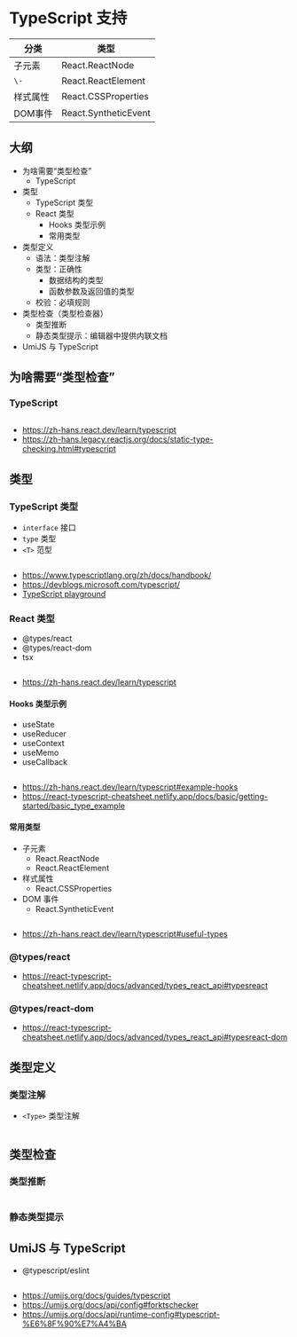 # TypeScript 支持

分类 | 类型
---|---
子元素 | React.ReactNode
`\-` | React.ReactElement
样式属性 | React.CSSProperties
DOM事件 | React.SyntheticEvent

## 大纲

- 为啥需要“类型检查”
  - TypeScript
- 类型
  - TypeScript 类型
  - React 类型
    - Hooks 类型示例
    - 常用类型
- 类型定义
  - 语法：类型注解
  - 类型：正确性
    - 数据结构的类型
    - 函数参数及返回值的类型
  - 校验：必填规则
- 类型检查（类型检查器）
  - 类型推断
  - 静态类型提示：编辑器中提供内联文档
- UmiJS 与 TypeScript

## 为啥需要“类型检查”

### TypeScript

```tsx

```

- https://zh-hans.react.dev/learn/typescript
- https://zh-hans.legacy.reactjs.org/docs/static-type-checking.html#typescript

## 类型

### TypeScript 类型

- `interface` 接口
- `type` 类型
- `<T>` 范型

```tsx

```

- https://www.typescriptlang.org/zh/docs/handbook/
- https://devblogs.microsoft.com/typescript/
- [TypeScript playground](https://www.typescriptlang.org/play?#code/JYWwDg9gTgLgBAJQKYEMDG8BmUIjgIilQ3wChSB6CxYmAOmXRgDkIATJOdNJMGAZzgwAFpxAR+8YADswAVwGkZMJFEzpOjDKw4AFHGEEBvUnDhphwADZsi0gFw0mDWjqQBuUgF9yaCNMlENzgAXjgACjADfkctFnYkfQhDAEpQgD44AB42YAA3dKMo5P46C2tbJGkvLIpcgt9-QLi3AEEwMFCItJDMrPTTbIQ3dKywdIB5aU4kKyQQKpha8drhhIGzLLWODbNs3b3s8YAxKBQAcwXpAThMaGWDvbH0gFloGbmrgQfBzYpd1YjQZbEYARkB6zMwO2SHSAAlZlYIBCdtCRkZpHIrFYahQYQD8UYYFA5EhcfjyGYqHAXnJAsIUHlOOUbHYhMIIHJzsI0Qk4P9SLUBuRqXEXEwAKKfRZcNA8PiCfxWACecAAUgBlAAacFm80W-CU11U6h4TgwUv11yShjgJjMLMqDnN9Dilq+nh8pD8AXgCHdMrCkWisVoAet0R6fXqhWKhjKllZVVxMcavpd4Zg7U6Qaj+2hmdG4zeRF10uu-Aeq0LBfLMEe-V+T2L7zLVu+FBWLdLeq+lc7DYFf39deFVOotMCACNOCh1dq219a+30uC8YWoZsRyuEdjkevR8uvoVMdjyTWt4WiSSydXD4NqZP4AymeZE072ZzuUeZQKheQgA)

### React 类型

- @types/react
- @types/react-dom
- tsx

```tsx

```

- https://zh-hans.react.dev/learn/typescript

#### Hooks 类型示例

- useState
- useReducer
- useContext
- useMemo
- useCallback

```tsx

```

- https://zh-hans.react.dev/learn/typescript#example-hooks
- https://react-typescript-cheatsheet.netlify.app/docs/basic/getting-started/basic_type_example

#### 常用类型

- 子元素
  - React.ReactNode
  - React.ReactElement
- 样式属性
  - React.CSSProperties
- DOM 事件
  - React.SyntheticEvent

```tsx

```

- https://zh-hans.react.dev/learn/typescript#useful-types

### @types/react

- https://react-typescript-cheatsheet.netlify.app/docs/advanced/types_react_api#typesreact

### @types/react-dom

- https://react-typescript-cheatsheet.netlify.app/docs/advanced/types_react_api#typesreact-dom

## 类型定义

### 类型注解

- `<Type>` 类型注解

```tsx

```

## 类型检查

### 类型推断

```tsx

```

### 静态类型提示

## UmiJS 与 TypeScript

- @typescript/eslint

```tsx

```

- https://umijs.org/docs/guides/typescript
- https://umijs.org/docs/api/config#forktschecker
- https://umijs.org/docs/api/runtime-config#typescript-%E6%8F%90%E7%A4%BA
